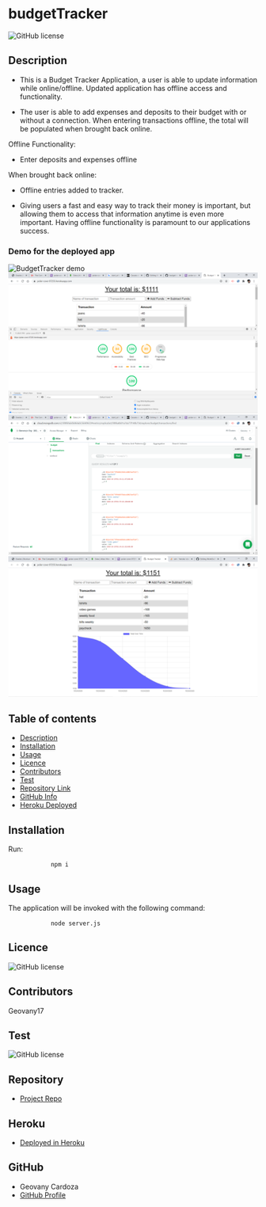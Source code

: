 # budgetTracker

![GitHub license](https://img.shields.io/badge/license-MIT-blue.svg)

## Description

- This is a Budget Tracker Application, a user is able to update information while online/offline. Updated application has offline access and functionality.

- The user is able to add expenses and deposits to their budget with or without a connection. When entering transactions offline, the total will be populated when brought back online.

Offline Functionality:

- Enter deposits and expenses offline

When brought back online:

- Offline entries added to tracker.

- Giving users a fast and easy way to track their money is important, but allowing them to access that information anytime is even more important. Having offline functionality is paramount to our applications success.

### Demo for the deployed app
![BudgetTracker demo]()
![BudgetTracker screenshot](https://github.com/Geovany17/budgetTracker/blob/main/public/assets/Screenshot%20(102).png)
![BudgetTracker screenshot](https://github.com/Geovany17/budgetTracker/blob/main/public/assets/Screenshot%20(103).png)
![BudgetTracker screenshot](https://github.com/Geovany17/budgetTracker/blob/main/public/assets/Screenshot%20(99).png)



## Table of contents

- [Description](#Description)
- [Installation](#Installation)
- [Usage](#Usage)
- [Licence](#Licence)
- [Contributors](#Contributors)
- [Test](#Test)
- [Repository Link](#Repository)
- [GitHub Info](#GitHub) 
- [Heroku Deployed](#Heroku) 


## Installation
Run:

                npm i

## Usage

 The application will be invoked with the following command:

                node server.js


## Licence

![GitHub license](https://img.shields.io/badge/license-MIT-blue.svg)

## Contributors
   Geovany17
   
   ## Test

![GitHub license](https://img.shields.io/badge/test-100%25-success)

## Repository

- [Project Repo](https://github.com/Geovany17/budgetTracker)

## Heroku
- [Deployed in Heroku](https://polar-cove-07255.herokuapp.com/)

## GitHub

- Geovany Cardoza
- [GitHub Profile](https://github.com/Geovany17)
